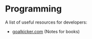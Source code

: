 # Programming

A list of useful resources for developers:

* [goalkicker.com](https://goalkicker.com) (Notes for books)
